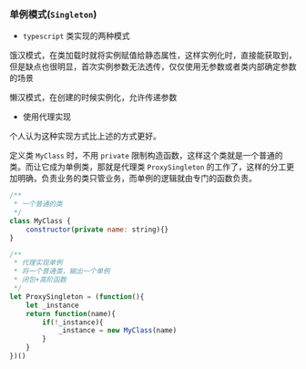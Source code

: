### 单例模式(`Singleton`)

- `typescript` 类实现的两种模式

饿汉模式，在类加载时就将实例赋值给静态属性，这样实例化时，直接能获取到，但是缺点也很明显，首次实例参数无法透传，仅仅使用无参数或者类内部确定参数的场景

懒汉模式，在创建的时候实例化，允许传递参数

- 使用代理实现

个人认为这种实现方式比上述的方式更好。

定义类 `MyClass` 时，不用 `private` 限制构造函数，这样这个类就是一个普通的类。而让它成为单例类，那就是代理类 `ProxySingleton` 的工作了，这样的分工更加明确，负责业务的类只管业务，而单例的逻辑就由专门的函数负责。

```javascript
/**
 * 一个普通的类
 */
class MyClass {
    constructor(private name: string){}
}

/**
 * 代理实现单例
 * 将一个普通类，输出一个单例
 * 闭包+高阶函数
 */
let ProxySingleton = (function(){
    let _instance
    return function(name){
        if(!_instance){
            _instance = new MyClass(name)
        }
    }
})()
```
